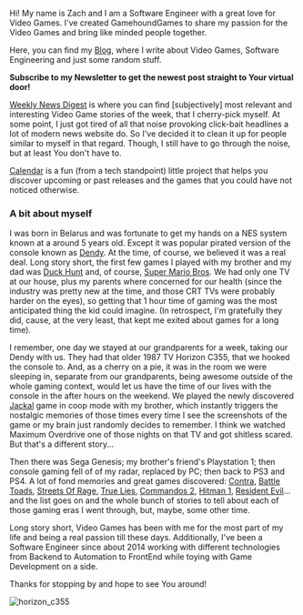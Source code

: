 
Hi! My name is Zach and I am a Software Engineer with a great love for Video Games. I've created GamehoundGames to share my passion for the Video Games and bring like minded people together.

Here, you can find my [Blog](https://gamehoundgames.com/blog), where I write about Video Games, Software Engineering and just some random stuff.

**Subscribe to my Newsletter to get the newest post straight to Your virtual door!** 

[Weekly News Digest](https://gamehoundgames.com/news) is where you can find [subjectively] most relevant and interesting Video Game stories of the week, that I cherry-pick myself. At some point, I just got tired of all that noise provoking click-bait headlines a lot of modern news website do. So I've decided it to clean it up for people similar to myself in that regard. Though, I still have to go through the noise, but at least You don't have to.

[Calendar](https://gamehoundgames.com/news) is a fun (from a tech standpoint) little project that helps you discover upcoming or past releases and the games that you could have not noticed otherwise.

### A bit about myself
I was born in Belarus and was fortunate to get my hands on a NES system known at a around 5 years old. Except it was popular pirated version of the console known as [Dendy](https://en.wikipedia.org/wiki/Dendy_(console)). At the time, of course, we believed it was a real deal. Long story short, the first few games I played with my brother and my dad was [Duck Hunt](https://en.wikipedia.org/wiki/Duck_Hunt) and, of course, [Super Mario Bros](https://en.wikipedia.org/wiki/Super_Mario_Bros.). We had only one TV at our house, plus my parents where concerned for our health (since the industry was pretty new at the time, and those CRT TVs were probably harder on the eyes), so getting that 1 hour time of gaming was the most anticipated thing the kid could imagine. (In retrospect, I'm gratefully they did, cause, at the very least, that kept me exited about games for a long time).

I remember, one day we stayed at our grandparents for a week, taking our Dendy with us. They had that older 1987 TV Horizon C355, that we hooked the console to. And, as a cherry on a pie, it was in the room we were sleeping in, separate from our grandparents, being awesome outside of the whole gaming context, would let us have the time of our lives with the console in the after hours on the weekend. We played the newly discovered [Jackal](https://en.wikipedia.org/wiki/Jackal_(video_game)) game in coop mode with my brother, which instantly triggers the nostalgic memories of those times every time I see the screenshots of the game or my brain just randomly decides to remember. I think we watched Maximum Overdrive one of those nights on that TV and got shitless scared. But that's a different story...

Then there was Sega Genesis; my brother's friend's Playstation 1; then console gaming fell of of my radar, replaced by PC; then back to PS3 and PS4. A lot of fond memories and great games discovered: [Contra](https://en.wikipedia.org/wiki/Contra_(video_game)), [Battle Toads](https://en.wikipedia.org/wiki/Battletoads_(video_game)), [Streets Of Rage](https://en.wikipedia.org/wiki/Streets_of_Rage_(video_game)), [True Lies](https://en.wikipedia.org/wiki/True_Lies_(video_game)), [Commandos 2](https://en.wikipedia.org/wiki/Commandos_2:_Men_of_Courage), [Hitman 1](https://en.wikipedia.org/wiki/Hitman:_Codename_47), [Resident Evil](https://en.wikipedia.org/wiki/Resident_Evil)... and the list goes on and the whole bunch of stories to tell about each of those gaming eras I went through, but, maybe, some other time.

Long story short, Video Games has been with me for the most part of my life and being a real passion till these days. Additionally, I've been a Software Engineer since about 2014 working with different technologies from Backend to Automation to FrontEnd while toying with Game Development on a side. 

Thanks for stopping by and hope to see You around!


![horizon_c355](https://user-images.githubusercontent.com/8963337/115820566-53cd2880-a3be-11eb-9e62-b7be89eb87ca.jpg)
